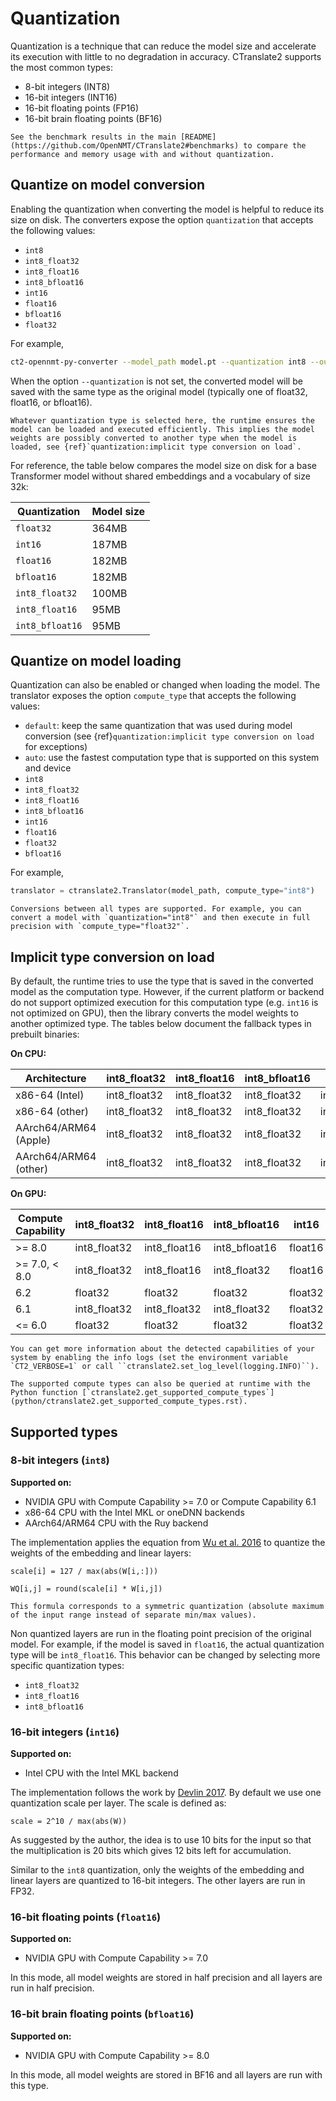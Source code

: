 # Quantization

Quantization is a technique that can reduce the model size and accelerate its execution with little to no degradation in accuracy. CTranslate2 supports the most common types:

* 8-bit integers (INT8)
* 16-bit integers (INT16)
* 16-bit floating points (FP16)
* 16-bit brain floating points (BF16)

```{tip}
See the benchmark results in the main [README](https://github.com/OpenNMT/CTranslate2#benchmarks) to compare the performance and memory usage with and without quantization.
```

## Quantize on model conversion

Enabling the quantization when converting the model is helpful to reduce its size on disk. The converters expose the option `quantization` that accepts the following values:

* `int8`
* `int8_float32`
* `int8_float16`
* `int8_bfloat16`
* `int16`
* `float16`
* `bfloat16`
* `float32`

For example,

```bash
ct2-opennmt-py-converter --model_path model.pt --quantization int8 --output_dir ct2_model
```

When the option `--quantization` is not set, the converted model will be saved with the same type as the original model (typically one of float32, float16, or bfloat16).

```{important}
Whatever quantization type is selected here, the runtime ensures the model can be loaded and executed efficiently. This implies the model weights are possibly converted to another type when the model is loaded, see {ref}`quantization:implicit type conversion on load`.
```

For reference, the table below compares the model size on disk for a base Transformer model without shared embeddings and a vocabulary of size 32k:

| Quantization | Model size |
| --- | --- |
| `float32` | 364MB |
| `int16` | 187MB |
| `float16` | 182MB |
| `bfloat16` | 182MB |
| `int8_float32` | 100MB |
| `int8_float16` | 95MB |
| `int8_bfloat16` | 95MB |

## Quantize on model loading

Quantization can also be enabled or changed when loading the model. The translator exposes the option `compute_type` that accepts the following values:

* `default`: keep the same quantization that was used during model conversion (see {ref}`quantization:implicit type conversion on load` for exceptions)
* `auto`: use the fastest computation type that is supported on this system and device
* `int8`
* `int8_float32`
* `int8_float16`
* `int8_bfloat16`
* `int16`
* `float16`
* `float32`
* `bfloat16`

For example,

```python
translator = ctranslate2.Translator(model_path, compute_type="int8")
```

```{tip}
Conversions between all types are supported. For example, you can convert a model with `quantization="int8"` and then execute in full precision with `compute_type="float32"`.
```

## Implicit type conversion on load

By default, the runtime tries to use the type that is saved in the converted model as the computation type. However, if the current platform or backend do not support optimized execution for this computation type (e.g. `int16` is not optimized on GPU), then the library converts the model weights to another optimized type. The tables below document the fallback types in prebuilt binaries:

**On CPU:**

| Architecture | int8_float32 | int8_float16 | int8_bfloat16 | int16 | float16 | bfloat16 |
| --- | --- | --- | --- | --- | --- | --- |
| x86-64 (Intel) | int8_float32 | int8_float32 | int8_float32 | int16 | float32 | float32 |
| x86-64 (other) | int8_float32 | int8_float32 | int8_float32 | int8_float32 | float32 | float32 |
| AArch64/ARM64 (Apple) | int8_float32 | int8_float32 | int8_float32 | int8_float32 | float32 | float32 |
| AArch64/ARM64 (other) | int8_float32 | int8_float32 | int8_float32 | int8_float32 | float32 | float32 |

**On GPU:**

| Compute Capability | int8_float32 | int8_float16 | int8_bfloat16 | int16 | float16 | bfloat16 |
| --- | --- | --- | --- | --- | --- | -- |
| >= 8.0 | int8_float32 | int8_float16 | int8_bfloat16 | float16 | float16 | bfloat16 |
| >= 7.0, < 8.0 | int8_float32 | int8_float16 | int8_float32 | float16 | float16 | float32 |
| 6.2 | float32 | float32 | float32 | float32 | float32 | float32 |
| 6.1 | int8_float32 | int8_float32 | int8_float32 | float32 | float32 | float32 |
| <= 6.0 | float32 | float32 | float32 | float32 | float32 | float32 |

```{tip}
You can get more information about the detected capabilities of your system by enabling the info logs (set the environment variable `CT2_VERBOSE=1` or call ``ctranslate2.set_log_level(logging.INFO)``).

The supported compute types can also be queried at runtime with the Python function [`ctranslate2.get_supported_compute_types`](python/ctranslate2.get_supported_compute_types.rst).
```

## Supported types

### 8-bit integers (`int8`)

**Supported on:**

* NVIDIA GPU with Compute Capability >= 7.0 or Compute Capability 6.1
* x86-64 CPU with the Intel MKL or oneDNN backends
* AArch64/ARM64 CPU with the Ruy backend

The implementation applies the equation from [Wu et al. 2016](https://arxiv.org/abs/1609.08144) to quantize the weights of the embedding and linear layers:

```text
scale[i] = 127 / max(abs(W[i,:]))

WQ[i,j] = round(scale[i] * W[i,j])
```

```{note}
This formula corresponds to a symmetric quantization (absolute maximum of the input range instead of separate min/max values).
```

Non quantized layers are run in the floating point precision of the original model. For example, if the model is saved in `float16`, the actual quantization type will be `int8_float16`. This behavior can be changed by selecting more specific quantization types:

* `int8_float32`
* `int8_float16`
* `int8_bfloat16`

### 16-bit integers (`int16`)

**Supported on:**

* Intel CPU with the Intel MKL backend

The implementation follows the work by [Devlin 2017](https://arxiv.org/abs/1705.01991). By default we use one quantization scale per layer. The scale is defined as:

```text
scale = 2^10 / max(abs(W))
```

As suggested by the author, the idea is to use 10 bits for the input so that the multiplication is 20 bits which gives 12 bits left for accumulation.

Similar to the `int8` quantization, only the weights of the embedding and linear layers are quantized to 16-bit integers. The other layers are run in FP32.

### 16-bit floating points (`float16`)

**Supported on:**

* NVIDIA GPU with Compute Capability >= 7.0

In this mode, all model weights are stored in half precision and all layers are run in half precision.

### 16-bit brain floating points (`bfloat16`)

**Supported on:**

* NVIDIA GPU with Compute Capability >= 8.0

In this mode, all model weights are stored in BF16 and all layers are run with this type.
